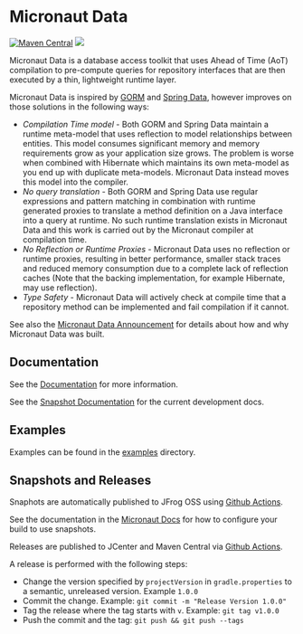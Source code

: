 # Micronaut Data

[![Maven Central](https://img.shields.io/maven-central/v/io.micronaut.data/micronaut-data-model.svg?label=Maven%20Central)](https://search.maven.org/search?q=g:%22io.micronaut.data%22%20AND%20a:%22micronaut-data-model%22)
[![](https://github.com/micronaut-projects/micronaut-data/workflows/Java%20CI/badge.svg)](https://github.com/micronaut-projects/micronaut-data/actions)

Micronaut Data is a database access toolkit that uses Ahead of Time (AoT) compilation to pre-compute queries for repository interfaces that are then executed by a thin, lightweight runtime layer.

Micronaut Data is inspired by [GORM](https://gorm.grails.org) and [Spring Data](https://spring.io/projects/spring-data), however improves on those solutions in the following ways:

* *Compilation Time model* - Both GORM and Spring Data maintain a runtime meta-model that uses reflection to model relationships between entities. This model consumes significant memory and memory requirements grow as your application size grows. The problem is worse when combined with Hibernate which maintains its own meta-model as you end up with duplicate meta-models. Micronaut Data instead moves this model into the compiler.
* *No query translation* - Both GORM and Spring Data use regular expressions and pattern matching in combination with runtime generated proxies to translate a method definition on a Java interface into a query at runtime. No such runtime translation exists in Micronaut Data and this work is carried out by the Micronaut compiler at compilation time.
* *No Reflection or Runtime Proxies* - Micronaut Data uses no reflection or runtime proxies, resulting in better performance, smaller stack traces and reduced memory consumption due to a complete lack of reflection caches (Note that the backing implementation, for example Hibernate, may use reflection).
* *Type Safety* - Micronaut Data will actively check at compile time that a repository method can be implemented and fail compilation if it cannot.

See also the [Micronaut Data Announcement](https://objectcomputing.com/news/2019/07/18/unleashing-predator-precomputed-data-repositories) for details about how and why Micronaut Data was built.

## Documentation

See the [Documentation](https://micronaut-projects.github.io/micronaut-data/latest/guide/) for more information. 

See the [Snapshot Documentation](https://micronaut-projects.github.io/micronaut-data/snapshot/guide/) for the current development docs.

## Examples

Examples can be found in the [examples](https://github.com/micronaut-projects/micronaut-data/tree/master/examples) directory.

## Snapshots and Releases

Snaphots are automatically published to JFrog OSS using [Github Actions](https://github.com/micronaut-projects/micronaut-data/actions).

See the documentation in the [Micronaut Docs](https://docs.micronaut.io/latest/guide/index.html#usingsnapshots) for how to configure your build to use snapshots.

Releases are published to JCenter and Maven Central via [Github Actions](https://github.com/micronaut-projects/micronaut-data/actions).

A release is performed with the following steps:

* Change the version specified by `projectVersion` in `gradle.properties` to a semantic, unreleased version. Example `1.0.0`
* Commit the change. Example: `git commit -m "Release Version 1.0.0"`
* Tag the release where the tag starts with `v`. Example: `git tag v1.0.0`
* Push the commit and the tag: `git push && git push --tags`